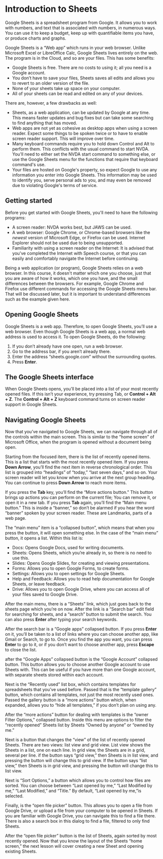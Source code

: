 # Introduction to Sheets

Google Sheets is a spreadsheet program from Google. It allows you to work with numbers, and text that is associated with numbers, in numerous ways. You can use it to keep a budget, keep up with quantifiable items you have, or produce charts and graphs.

Google Sheets is a “Web app” which runs in your web browser. Unlike Microsoft Excel or LibreOffice Calc, Google Sheets lives entirely on the web. The program is in the Cloud, and so are your files. This has some benefits:

- Google Sheets is free. There are no costs to using it; all you need is a Google account.
- You don’t have to save your files, Sheets saves all edits and allows you to revert to an older version of the file.
- None of your sheets take up space on your computer.
- All of your sheets can be read and edited on any of your devices.

There are, however, a few drawbacks as well:

- Sheets, as a web application, can be updated by Google at any time. This means faster updates and bug fixes but can take some searching to find anything that has moved.
- Web apps are not yet as cohesive as desktop apps when using a screen reader. Expect some things to be spoken twice or to have to enable screen reader support. This will improve over time.
- Many keyboard commands require you to hold down Control and Alt to perform them. This conflicts with the usual command to start NVDA. You'll need to either set the NVDA start command to something else, or use the Google Sheets menu for the functions that require that keyboard command's use.
- Your files are hosted on Google's property, so expect Google to use any information you enter into Google Sheets. This information may be used to identify you, serve personal ads to you, and may even be removed due to violating Google's terms of service.

## Getting started

Before you get started with Google Sheets, you'll need to have the following programs:

- A screen reader: NVDA works best, but JAWS can be used.
- A web browser: Google Chrome, or Chrome-based browsers like the _newest_ version of Microsoft Edge, or Firefox can be used. Internet Explorer should not be used due to being unsupported.
- Familiarity with using a screen reader on the Internet: It is advised that you've completed the Internet with Speech course, or that you can easily and comfortably navigate the Internet before continuing.

Being a web application (or program), Google Sheets relies on a web browser. In this course, it doesn't matter which one you choose, just that you are aware of how it works, which one you have, and the small differences between the browsers. For example, Google Chrome and Firefox use different commands for accessing the Google Sheets menu bar. That will be discussed later, but it is important to understand differences such as the example given here.

## Opening Google Sheets

Google Sheets is a web app. Therefore, to open Google Sheets, you’ll use a web browser. Even though Google Sheets is a web app, a normal web address is used to access it. To open Google Sheets, do the following:

1. If you don’t already have one open, run a web browser.
2. Go to the address bar, if you aren’t already there.
3. Enter the address “sheets.google.com” without the surrounding quotes.
4. Press **Enter**.

## The Google Sheets interface

When Google Sheets opens, you’ll be placed into a list of your most recently opened files. If this isn’t your experience, try pressing Tab, or **Control + Alt + Z**. The **Control + Alt + Z** keyboard command turns on screen reader support in Google Sheets.

## Navigating Google Sheets

Now that you’ve navigated to Google Sheets, we can navigate through all of the controls within the main screen. This is similar to the “home screen” of Microsoft Office, when the program is opened without a document being open.

Starting from the focused item, there is the list of recently opened items. This is a list that starts with the most recently opened item. If you press **Down Arrow**, you’ll find the next item in reverse chronological order. This list is grouped into “headings” of “today,” “last seven days,” and so on. Your screen reader will let you know when you arrive at the next group heading. You can continue to press **Down Arrow** to reach more items.

If you press the **Tab** key, you’ll find the “More actions button.” This button brings up actions you can perform on the current file; You can remove it, or open it in a new tab. If you press **Tab** again, you’ll find the “Main menu button.” This is inside a “banner,” so don’t be alarmed if you hear the word “banner” spoken by your screen reader. These are Landmarks, parts of a web page.

The “main menu” item is a “collapsed button”, which means that when you press the button, it will open something else. In the case of the “main menu” button, it opens a list. Within this list is:

- Docs: Opens Google Docs, used for writing documents.
- Sheets: Opens Sheets, which you’re already in, so there is no need to use this.
- Slides: Opens Google Slides, for creating and viewing presentations.
- Forms: Allows you to open Google Forms, to create forms.
- Settings: Allows you to open settings for Google Sheets.
- Help and Feedback: Allows you to read help documentation for Google Sheets, or leave feedback.
- Drive: Allows you to open Google Drive, where you can access all of your files saved to Google Drive.

After the main menu, there is a “Sheets” link, which just goes back to the sheets page which you’re on now. After the link is a “Search bar” edit field for searching for sheets, and a “search” button to submit the search. You can also press **Enter** after typing your search keywords.

After the search bar is a “Google apps” collapsed button. If you press **Enter** on it, you’ll be taken to a list of links where you can choose another app, like Gmail or Search, to go to. Once you find the app you want, you can press **Enter** to go to it, or if you don’t want to choose another app, press **Escape** to close the list.

after the “Google Apps” collapsed button is the “Google Account” collapsed button. This button allows you to choose another Google account to use Sheets with. This can be useful if you have more than one Google account, with separate sheets stored within each account.

Next is the “Recently used” list box, which contains templates for spreadsheets that you’ve used before. Passed that is the “template gallery” button, which contains all templates, not just the most recently used ones. Passed the gallery button is a “more actions” button which, when expanded, allows you to “hide all templates,” if you don’t plan on using any.

After the “more actions” button for dealing with templates is the “owner Filter Options,” collapsed button. Inside this menu are options to filter the “recently opened” Sheets list by Sheets “Owned by anyone” or “owned by me.”

Next is a button that changes the “view” of the list of recently opened Sheets. There are two views: list view and grid view. List view shows the Sheets in a list, one on each line. In grid view, the Sheets are in a grid, several per line. if the button says “grid view,” then Sheets is in list view, and pressing the button will change this to grid view. If the button says “list view,” then Sheets is in grid view, and pressing the button will change this to list view.

Next is “Sort Options,” a button which allows you to control how files are sorted. You can choose between “Last opened by me,” “Last Modified by me,” “Last Modified,” and “Title.” By default, “Last opened by me,”is selected.

Finally, is the “open file picker” button. This allows you to open a file from Google Drive, or upload a file from your computer to be opened in Sheets. If you are familiar with Google Drive, you can navigate this to find a file there. There is also a search box in this dialog to find a file, filtered to only find Sheets.

After the “open file picker” button is the list of Sheets, again sorted by most recently opened. Now that you know the layout of the Sheets “home screen,” the next lesson will cover creating a new Sheet and opening existing Sheets.


